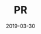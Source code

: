 ---
date: "2019-03-30"
title: "PR"
intro: "Consumers and businesses want brands they know, like and trust. We believe it's important to protect your reputation as it is an organisation’s most precious asset."
statement: "We build and maintain our client's reputations by delivering proactive and effective PR campaigns."
category: "Services"
icon: 06
services: 
    - "Online PR"
    - "Media interviews"
    - "Press releases"
    - "Media competitions"
    - "Influencer marketing"
---